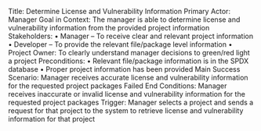 Title: Determine License and Vulnerability Information
Primary Actor: Manager
Goal in Context: The manager is able to determine license and vulnerability information from the provided project information
Stakeholders:
•	Manager – To receive clear and relevant project information
•	Developer – To provide the relevant file/package level information
•	Project Owner: To clearly understand manager decisions to green/red light a project
Preconditions:
•	Relevant file/package information is in the SPDX database
•	Proper project information has been provided
Main Success Scenario: Manager receives accurate license and vulnerability information for the requested project packages
Failed End Conditions: Manager receives inaccurate or invalid license and vulnerability information for the requested project packages
Trigger: Manager selects a project and sends a request for that project to the system to retrieve license and vulnerability information for that project
